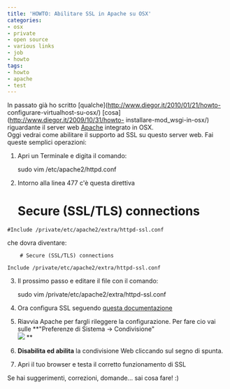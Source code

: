```yaml
---
title: 'HOWTO: Abilitare SSL in Apache su OSX'
categories:
- osx
- private
- open source
- various links
- job
- howto
tags:
- howto
- apache
- test
---
```

In passato già ho scritto [qualche](http://www.diegor.it/2010/01/21/howto-
configurare-virtualhost-su-osx/) [cosa](http://www.diegor.it/2009/10/31/howto-
installare-mod_wsgi-in-osx/) riguardante il server web
[Apache](http://www.apache.org) integrato in OSX.  
Oggi vedrai come abilitare il supporto ad SSL su questo server web. Fai queste
semplici operazioni:

  1. Apri un Terminale e digita il comando: 
    
        sudo vim /etc/apache2/httpd.conf

  2. Intorno alla linea 477 c'è questa direttiva 
    
        # Secure (SSL/TLS) connections  
    
    #Include /private/etc/apache2/extra/httpd-ssl.conf

  
che dovra diventare:

    
        # Secure (SSL/TLS) connections  
    
    Include /private/etc/apache2/extra/httpd-ssl.conf

  

  3. Il prossimo passo e editare il file con il comando: 
    
        sudo vim /private/etc/apache2/extra/httpd-ssl.conf

  

  4. Ora configura SSL seguendo [questa documentazione](http://httpd.apache.org/docs/2.0/mod/mod_ssl.html)
  5. Riavvia Apache per fargli rileggere la configurazione. Per fare cio vai sulle **"Preferenze di Sistema -> Condivisione"  
[![]({{site.url}}/images/apache.png)]({{site.url}}/images/apache.png) **

  6. **Disabilita ed abilita** la condivisione Web cliccando sul segno di spunta.
  7. Apri il tuo browser e testa il corretto funzionamento di SSL
  

  
Se hai suggerimenti, correzioni, domande... sai cosa fare! :)

